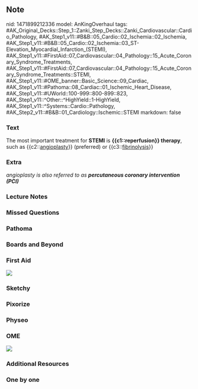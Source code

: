 ## Note
nid: 1471899212336
model: AnKingOverhaul
tags: #AK_Original_Decks::Step_1::Zanki_Step_Decks::Zanki_Cardiovascular::Cardio_Pathology, #AK_Step1_v11::#B&B::05_Cardio::02_Ischemia::02_Ischemia, #AK_Step1_v11::#B&B::05_Cardio::02_Ischemia::03_ST-Elevation_Myocardial_Infarction_(STEMI), #AK_Step1_v11::#FirstAid::07_Cardiovascular::04_Pathology::15_Acute_Coronary_Syndrome_Treatments, #AK_Step1_v11::#FirstAid::07_Cardiovascular::04_Pathology::15_Acute_Coronary_Syndrome_Treatments::STEMI, #AK_Step1_v11::#OME_banner::Basic_Science::09_Cardiac, #AK_Step1_v11::#Pathoma::08_Cardiac::01_Ischemic_Heart_Disease, #AK_Step1_v11::#UWorld::100-999::800-899::823, #AK_Step1_v11::^Other::^HighYield::1-HighYield, #AK_Step1_v11::^Systems::Cardio::Pathology, #AK_Step2_v11::#B&B::01_Cardiology::Ischemic::STEMI
markdown: false

### Text
<div>
  The most important treatment for <b>STEMI</b> is
  <b>{{c1::reperfusion}} therapy</b>, such as
  {{c2::<u>angioplasty</u>}} (preferred) or
  {{c3::<u>fibrinolysis</u>}}
</div>

### Extra
<i>angioplasty is also referred to as <b>percutaneous coronary
intervention (PCI)</b></i>

### Lecture Notes


### Missed Questions


### Pathoma


### Boards and Beyond


### First Aid
<img src="tmpjjEyll.png">

### Sketchy


### Pixorize


### Physeo


### OME
<div class="ome-widget">
  <a href="https://onlinemeded.org/spa/cardiac?ref=anki"><img src=
  "_OME_AnkiFlashcards_Topic_3.png"></a>
</div>

### Additional Resources


### One by one

